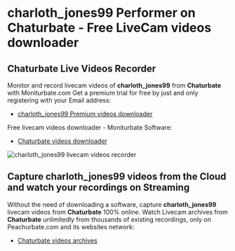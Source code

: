 # charloth_jones99 Performer on Chaturbate - Free LiveCam videos downloader

## Chaturbate Live Videos Recorder

Monitor and record livecam videos of **charloth_jones99** from **Chaturbate** with Moniturbate.com
Get a premium trial for free by just and only registering with your Email address:
* [charloth_jones99 Premium videos downloader](https://moniturbate.com/request-demo-licence-key.html)

Free livecam videos downloader - Moniturbate Software:
* [Chaturbate videos downloader](https://moniturbate.com/moniturbate-download-software.html)

![charloth_jones99 livecam videos recorder](https://peachurnet.com/templates/moniturbate-software.png)


## Capture charloth_jones99 videos from the Cloud and watch your recordings on Streaming

Without the need of downloading a software, capture **charloth_jones99** livecam videos from **Chaturbate** 100% online.
Watch Livecam archives from **Chaturbate** unlimitedly from thousands of existing recordings, only on Peachurbate.com and its websites network:
* [Chaturbate videos archives](https://peachurnet.com/)